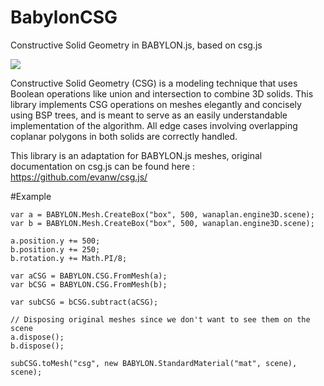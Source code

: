 BabylonCSG
==========

Constructive Solid Geometry in BABYLON.js, based on csg.js

![](http://evanw.github.com/csg.js/image.png)

Constructive Solid Geometry (CSG) is a modeling technique that uses Boolean operations like union and intersection to combine 3D solids. This library implements CSG operations on meshes elegantly and concisely using BSP trees, and is meant to serve as an easily understandable implementation of the algorithm. All edge cases involving overlapping coplanar polygons in both solids are correctly handled.

This library is an adaptation for BABYLON.js meshes, original documentation on csg.js can be found here :
https://github.com/evanw/csg.js/

#Example

	var a = BABYLON.Mesh.CreateBox("box", 500, wanaplan.engine3D.scene);
	var b = BABYLON.Mesh.CreateBox("box", 500, wanaplan.engine3D.scene);

	a.position.y += 500;
	b.position.y += 250;
	b.rotation.y += Math.PI/8;

	var aCSG = BABYLON.CSG.FromMesh(a);
	var bCSG = BABYLON.CSG.FromMesh(b);

	var subCSG = bCSG.subtract(aCSG);

	// Disposing original meshes since we don't want to see them on the scene
	a.dispose();
	b.dispose();

	subCSG.toMesh("csg", new BABYLON.StandardMaterial("mat", scene), scene);
